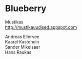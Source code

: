 Blueberry
=========

Mustikas  
http://mustikauudised.appspot.com  

Andreas Ellervee  
Kaarel Kastehein  
Sander Mikelsaar  
Hans Raukas

